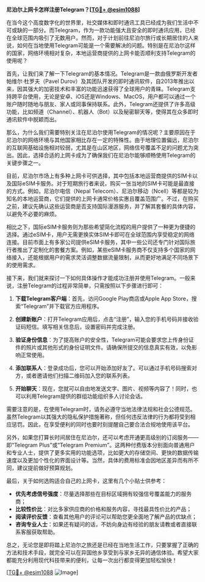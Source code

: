 **尼泊尔上网卡怎样注册Telegram？[[TG💪+ @esim1088](https://t.me/s/esim1088)]**

在当今这个高度数字化的世界里，社交媒体和即时通讯工具已经成为我们生活中不可或缺的一部分。而Telegram，作为一款功能强大且安全的即时通讯应用，已经在全球范围内吸引了无数用户。然而，对于计划前往尼泊尔旅行或长期居住的人来说，如何在当地使用Telegram可能是一个需要解决的问题。特别是在尼泊尔这样的国家，网络环境相对复杂，本地运营商提供的上网卡能否顺利支持Telegram的使用呢？

首先，让我们来了解一下Telegram的基本情况。Telegram是一款由俄罗斯开发者帕维尔·杜罗夫（Pavel Durov）及其团队开发的即时通讯软件，自2013年推出以来，因其强大的加密技术和丰富的功能迅速获得了全球用户的青睐。Telegram支持跨平台使用，无论是安卓、iOS还是Windows、MacOS，用户都可以通过一个账户随时随地与朋友、家人或同事保持联系。此外，Telegram还提供了许多高级功能，比如频道（Channel）、机器人（Bot）以及秘密聊天等，使得其在众多即时通讯软件中脱颖而出。

那么，为什么我们需要特别关注在尼泊尔使用Telegram的情况呢？主要原因在于尼泊尔的网络环境与其他国家相比存在一定的特殊性。由于地理位置偏远，尼泊尔的互联网基础设施相对较弱，尤其是在山区地区，网络信号覆盖不足的问题尤为突出。因此，选择合适的上网卡成为了确保我们在尼泊尔能够顺畅使用Telegram的关键步骤之一。

目前，尼泊尔市场上有多种上网卡可供选择，其中包括本地运营商提供的SIM卡以及国际eSIM卡服务。对于短期旅行者来说，购买一张当地的SIM卡可能是最直接的方式。例如，尼泊尔电信（Nepal Telecom）、尼泊尔移动（Ncell）等都是较为知名的本地运营商，它们提供的上网卡通常价格实惠且覆盖范围广。不过，在购买之前，建议先确认这些运营商是否支持国际漫游服务，并了解其套餐的具体内容，以避免不必要的麻烦。

相比之下，国际eSIM卡服务则为那些希望简化流程的用户提供了一种更为便捷的选择。通过eSIM卡，用户无需更换实体SIM卡即可在全球范围内享受稳定的网络连接。目前市面上有多家公司提供eSIM卡服务，其中一些公司还专门针对国际旅行者推出了定制化的套餐方案。例如，某些eSIM卡服务商不仅支持多个国家的网络接入，还能根据用户的需求灵活调整数据流量限制，从而更好地满足不同场景下的使用需求。

接下来，我们就来探讨一下如何具体操作才能成功注册并使用Telegram。一般来说，注册Telegram的过程非常简单，只需按照以下步骤进行即可：

1. **下载Telegram客户端**：首先，访问Google Play商店或Apple App Store，搜索“Telegram”并下载官方应用程序。
   
2. **创建新账户**：打开Telegram应用后，点击“注册”，输入您的手机号码并接收验证码短信。填写相关信息后，设置密码并完成注册。

3. **验证身份信息**：为了提高账户的安全性，Telegram可能会要求您上传身份证件的照片或其他形式的身份证明文件。请确保所提交的信息真实有效，以免影响正常使用。

4. **添加联系人**：登录成功后，您可以开始添加好友了。可以通过手机号码搜索对方，或者邀请他们扫描二维码加入您的联系列表。

5. **开始聊天**：现在，您就可以自由地发送文字、图片、视频等内容了！同时，也可以利用Telegram提供的群组功能组织多人讨论会话。

需要注意的是，在使用Telegram时，请务必遵守当地法律法规和社会公德规范。虽然Telegram以其强大的隐私保护措施著称，但任何违反法律的行为都将受到相应惩罚。因此，在享受便利的同时也要时刻提醒自己要合法合规地使用该平台。

另外，如果您打算长时间居住在尼泊尔，还可以考虑开通更高级别的订阅服务——即“Telegram Plus”或“Telegram Premium”。这两种付费版本分别面向普通用户和专业人士，提供了更多实用的功能选项，比如更大的存储空间、更快的数据传输速度以及更加个性化的界面设计等。当然，具体的费用标准会因地区差异而有所不同，建议提前做好预算规划。

最后，关于如何选购适合自己的上网卡，这里有几个小贴士供参考：
- **优先考虑信号强度**：尽量选择那些在目标区域拥有较强信号覆盖能力的服务商；
- **比较性价比**：对比多家供应商的价格和服务内容，寻找最具性价比的产品；
- **阅读评价反馈**：查看其他用户的评论可以帮助您更全面地了解产品的优缺点；
- **咨询专业人士**：如果还有疑问的话，不妨向身边有经验的朋友请教或者直接联系客服获取帮助。

总之，无论您是即将踏上尼泊尔之旅还是已经在当地生活工作，只要掌握了正确的方法和技术手段，就完全可以在异国他乡享受到与家乡无异的通信体验。希望大家都能充分利用现代科技带来的便利，让每一次出行都变得更加轻松愉快！

[[TG💪+ @esim1088](https://t.me/s/esim1088) ![Image](https://i.postimg.cc/4NQfJmqS/Snipaste-2025-05-13-00-14-12.png)]
